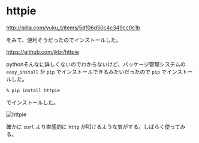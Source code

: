 # httpie


http://qiita.com/yuku_t/items/5df06d50c4c349cc0c1b

をみて、便利そうだったのでインストールした。

https://github.com/jkbr/httpie

pythonそんなに詳しくないのでわからないけど、パッケージ管理システムの ```easy_install``` か ```pip``` でインストールできるみたいだったので ```pip``` でインストールした。

```
% pip install httpie
```

でインストールした。

![httpie](https://github.com/jkbr/httpie/raw/master/httpie.png)

確かに ```curl``` より直感的に ```http``` が叩けるような気がする。しばらく使ってみる。
